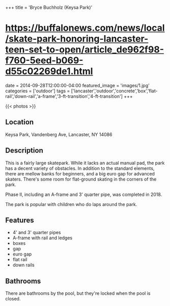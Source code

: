 +++
title = 'Bryce Buchholz (Keysa Park)'
# https://buffalonews.com/news/local/skate-park-honoring-lancaster-teen-set-to-open/article_de962f98-f760-5eed-b069-d55c02269de1.html
date = 2014-09-28T12:00:00-04:00
featured_image = 'images/1.jpg'
categories = ['outdoor']
tags = ['lancaster','outdoor','concrete','box','flat-rail','down-rail','a-frame','3-ft-transition','4-ft-transition']
+++

{{< photos >}}

## Location

Keysa Park, Vandenberg Ave, Lancaster, NY 14086

## Description

This is a fairly large skatepark. While it lacks an actual manual pad, the park has a decent variety of obstacles. In addition to the standard elements, there are mellow banks for beginners, and a big euro gap for advanced skaters. There's some room for flat-ground skating in the corners of the park.

Phase II, including an A-frame and 3' quarter pipe, was completed in 2018.

The park is popular with children who do laps around the park.

## Features

- 4' and 3' quarter pipes
- A-frame with rail and ledges
- boxes
- gap
- euro gap
- flat rail
- down rails

## Bathrooms

There are bathrooms by the pool, but they're locked when the pool is closed.

